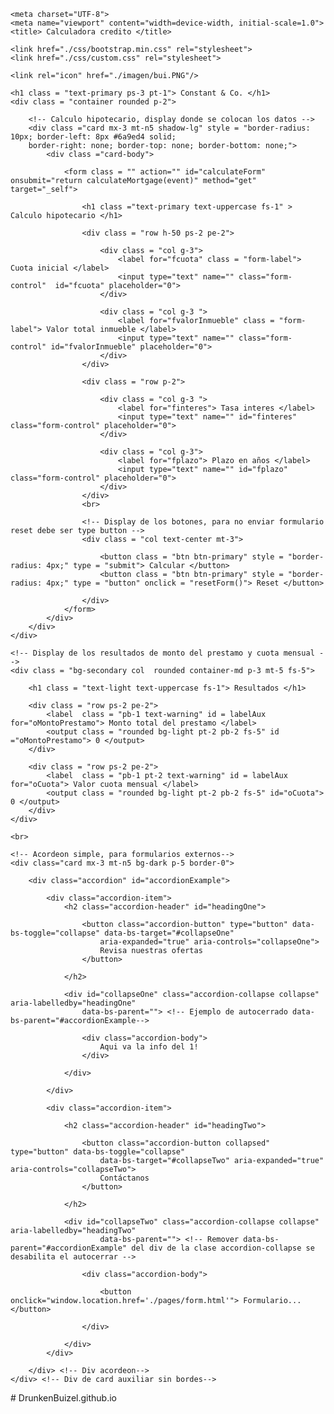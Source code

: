 <!DOCTYPE html>

<html lang="en">

<head>  

    <meta charset="UTF-8">
    <meta name="viewport" content="width=device-width, initial-scale=1.0">
    <title> Calculadora credito </title>

    <link href="./css/bootstrap.min.css" rel="stylesheet">
    <link href="./css/custom.css" rel="stylesheet">

    <link rel="icon" href="./imagen/bui.PNG"/>

</head>


<body class ="bg-dark">

    <h1 class = "text-primary ps-3 pt-1"> Constant & Co. </h1>
    <div class = "container rounded p-2">

        <!-- Calculo hipotecario, display donde se colocan los datos -->
        <div class ="card mx-3 mt-n5 shadow-lg" style = "border-radius: 10px; border-left: 8px #6a9ed4 solid;
        border-right: none; border-top: none; border-bottom: none;">
            <div class ="card-body">

                <form class = "" action="" id="calculateForm" onsubmit="return calculateMortgage(event)" method="get" target="_self">
                    
                    <h1 class ="text-primary text-uppercase fs-1" > Calculo hipotecario </h1>

                    <div class = "row h-50 ps-2 pe-2">

                        <div class = "col g-3">
                            <label for="fcuota" class = "form-label"> Cuota inicial </label>
                            <input type="text" name="" class="form-control"  id="fcuota" placeholder="0">
                        </div>

                        <div class = "col g-3 ">
                            <label for="fvalorInmueble" class = "form-label"> Valor total inmueble </label>
                            <input type="text" name="" class="form-control" id="fvalorInmueble" placeholder="0"> 
                        </div>
                    </div>

                    <div class = "row p-2">

                        <div class = "col g-3 ">
                            <label for="finteres"> Tasa interes </label>
                            <input type="text" name="" id="finteres" class="form-control" placeholder="0">
                        </div>

                        <div class = "col g-3">
                            <label for="fplazo"> Plazo en años </label>
                            <input type="text" name="" id="fplazo" class="form-control" placeholder="0">
                        </div>
                    </div>
                    <br>

                    <!-- Display de los botones, para no enviar formulario reset debe ser type button -->
                    <div class = "col text-center mt-3">

                        <button class = "btn btn-primary" style = "border-radius: 4px;" type = "submit"> Calcular </button>
                        <button class = "btn btn-primary" style = "border-radius: 4px;" type = "button" onclick = "resetForm()"> Reset </button>

                    </div>
                </form>
            </div>
        </div>
    </div>

    <!-- Display de los resultados de monto del prestamo y cuota mensual -->
    <div class = "bg-secondary col  rounded container-md p-3 mt-5 fs-5">

        <h1 class = "text-light text-uppercase fs-1"> Resultados </h1>
            
        <div class = "row ps-2 pe-2"> 
            <label  class = "pb-1 text-warning" id = labelAux for="oMontoPrestamo"> Monto total del prestamo </label>
            <output class = "rounded bg-light pt-2 pb-2 fs-5" id ="oMontoPrestamo"> 0 </output>
        </div>

        <div class = "row ps-2 pe-2"> 
            <label  class = "pb-1 pt-2 text-warning" id = labelAux for="oCuota"> Valor cuota mensual </label>
            <output class = "rounded bg-light pt-2 pb-2 fs-5" id="oCuota"> 0 </output>
        </div>
    </div>
    
    <br>

    <!-- Acordeon simple, para formularios externos-->   
    <div class="card mx-3 mt-n5 bg-dark p-5 border-0">

        <div class="accordion" id="accordionExample">

            <div class="accordion-item">
                <h2 class="accordion-header" id="headingOne">

                    <button class="accordion-button" type="button" data-bs-toggle="collapse" data-bs-target="#collapseOne"
                        aria-expanded="true" aria-controls="collapseOne">
                        Revisa nuestras ofertas
                    </button>

                </h2>

                <div id="collapseOne" class="accordion-collapse collapse" aria-labelledby="headingOne"
                    data-bs-parent=""> <!-- Ejemplo de autocerrado data-bs-parent="#accordionExample-->

                    <div class="accordion-body">
                        Aqui va la info del 1!
                    </div>

                </div>

            </div>

            <div class="accordion-item">

                <h2 class="accordion-header" id="headingTwo">

                    <button class="accordion-button collapsed" type="button" data-bs-toggle="collapse"
                        data-bs-target="#collapseTwo" aria-expanded="true" aria-controls="collapseTwo">
                        Contáctanos
                    </button> 

                </h2>

                <div id="collapseTwo" class="accordion-collapse collapse" aria-labelledby="headingTwo"
                        data-bs-parent=""> <!-- Remover data-bs-parent="#accordionExample" del div de la clase accordion-collapse se desabilita el autocerrar -->

                    <div class="accordion-body">
                            
                        <button onclick="window.location.href='./pages/form.html'"> Formulario... </button>

                    </div>

                </div>
            </div>

        </div> <!-- Div acordeon-->
    </div> <!-- Div de card auxiliar sin bordes-->


</body>

<!-- Scripts se cargan al final, para evitar errores de lectura de datos -->

<script src="./js/bootstrap.bundle.min.js"> </script>
<script src="./js/calculadora.js"> </script>
<script src="./js/form.js"> </script>
<script> outputPlaceHolder() </script>

</html># DrunkenBuizel.github.io
